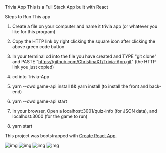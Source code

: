 Trivia App This is a Full Stack App built with React

Steps to Run This app

1) Create a file on your computer and name it trivia app (or whatever you like for this program)

2) Copy the HTTP link by right clicking the square icon after clicking the above green code button

3) In your terminal cd into the file you have created and TYPE "git clone" and PASTE "https://github.com/ChristinaXT/Trivia-App.git" (the HTTP link you just copied)

4) cd into Trivia-App

5) yarn --cwd game-api install && yarn install (to install the front and back-end)

6) yarn --cwd game-api start

8) In your browser, Open a localhost:3001/quiz-info (for JSON data), and localhost:3000 (for the game to run)

9) yarn start

This project was bootstrapped with [Create React App](https://github.com/facebook/create-react-app).

![img](https://i.imgur.com/j8VINlf.png)
![img](https://i.imgur.com/3wlSJsM.png)
![img](https://i.imgur.com/JHrsJDV.png)
![img](https://i.imgur.com/NJP2lJc.png)
